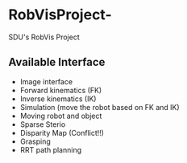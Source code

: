 # RobVisProject-
SDU's RobVis Project


## Available Interface
- Image interface
- Forward kinematics (FK)
- Inverse kinematics (IK)
- Simulation (move the robot based on FK and IK)
- Moving robot and object
- Sparse Sterio
- Disparity Map (Conflict!!)
- Grasping
- RRT path planning